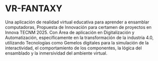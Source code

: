 # VR-FANTAXY
Una aplicación de realidad virtual educativa para aprender a ensamblar computadoras, Propuesta de Innovación para certamen de proyectos en Innova TECNM 2025.
Con Área de aplicación en Digitalización y Automatización, específicamente en la transformación de la industria 4.0, utilizando Tecnologías como Gemelos digitales para la
simulación de la interactividad, el comportamiento de los componentes, la lógica del ensamblado y la inmersividad del ambiente virtual.
